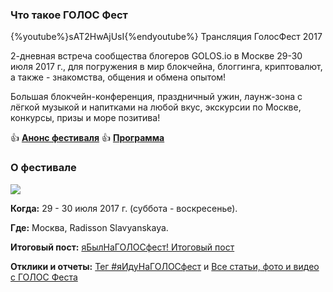 ### Что такое ГОЛОС Фест
{%youtube%}sAT2HwAjUsI{%endyoutube%}
Трансляция ГолосФест 2017

2-дневная встреча сообщества блогеров GOLOS.io в Москве 29-30 июля 2017 г., для погружения в мир блокчейна, блоггинга, криптовалют, а также - знакомства, общения и обмена опытом! 

Большая блокчейн-конференция, праздничный ужин, лаунж-зона с лёгкой музыкой и напитками на любой вкус, экскурсии по Москве, конкурсы, призы и море позитива!

👍 **[Анонс фестиваля](https://golos.io/golos/@golosevents/yaidunagolosfest-or-ceny-spikery-volontyory-besplatnyi-bilet)**
👍 **[Программа](https://golos.io/ru--yaidunagolosfest/@golosevents/zavtra-29-iyulya-yaidunagolosfest-finalnyi-post-raspisanie-programma-utochneniya)**

### О фестивале
![](https://imgp.golos.io/0x0/https://s5.postimg.org/t1oy0n0gn/Screenshot_2017-07-04_5.12.26.jpg)

**Когда:** 29 - 30 июля 2017 г. (суббота - воскресенье).

**Где:** Москва, Radisson Slavyanskaya.

**Итоговый пост:** [яБылНаГОЛОСфест! Итоговый пост](https://golos.io/ru--golos/@golosevents/yabylnagolosfest-itogovyi-post)

**Отклики и отчеты:** [Тег #яИдуНаГОЛОСфест](https://golos.io/trending/ru--yaidunagolosfest) и [Все статьи, фото и видео с ГОЛОС Феста](https://golos.io/ru--yaidunagolosfest/@sheriff/upd-or-vse-foto-i-video-s-golos-festa)

